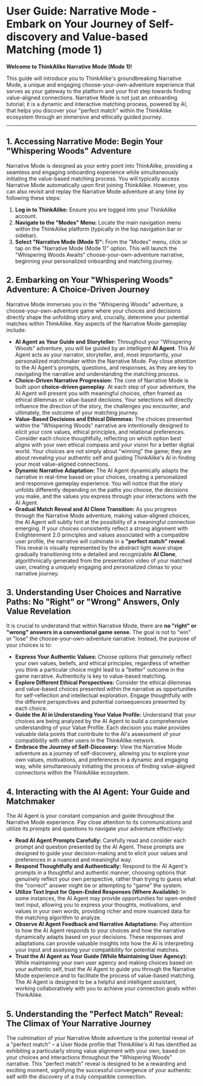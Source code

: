 # User Guide: Narrative Mode - Embark on Your Journey of Self-discovery and Value-based Matching (mode 1)

**Welcome to ThinkAlike Narrative Mode (Mode 1)!**

This guide will introduce you to ThinkAlike's groundbreaking Narrative Mode, a unique and engaging choose-your-own-adventure experience that serves as your gateway to the platform and your first step towards finding value-aligned connections.  Narrative Mode is not just an onboarding tutorial; it is a dynamic and interactive matching process, powered by AI, that helps you discover your "perfect match" within the ThinkAlike ecosystem through an immersive and ethically guided journey.

---

## 1. Accessing Narrative Mode: Begin Your "Whispering Woods" Adventure

Narrative Mode is designed as your entry point into ThinkAlike, providing a seamless and engaging onboarding experience while simultaneously initiating the value-based matching process.  You will typically access Narrative Mode automatically upon first joining ThinkAlike.  However, you can also revisit and replay the Narrative Mode adventure at any time by following these steps:

1.  **Log in to ThinkAlike:** Ensure you are logged into your ThinkAlike account.
2.  **Navigate to the "Modes" Menu:** Locate the main navigation menu within the ThinkAlike platform (typically in the top navigation bar or sidebar).
3.  **Select "Narrative Mode (Mode 1)":** From the "Modes" menu, click or tap on the "Narrative Mode (Mode 1)" option. This will launch the "Whispering Woods Awaits" choose-your-own-adventure narrative, beginning your personalized onboarding and matching journey.

## 2. Embarking on Your "Whispering Woods" Adventure: A Choice-Driven Journey

Narrative Mode immerses you in the "Whispering Woods" adventure, a choose-your-own-adventure game where your choices and decisions directly shape the unfolding story and, crucially, determine your potential matches within ThinkAlike.  Key aspects of the Narrative Mode gameplay include:

*   **AI Agent as Your Guide and Storyteller:**  Throughout your "Whispering Woods" adventure, you will be guided by an intelligent **AI Agent**. This AI Agent acts as your narrator, storyteller, and, most importantly, your personalized matchmaker within the Narrative Mode.  Pay close attention to the AI Agent's prompts, questions, and responses, as they are key to navigating the narrative and understanding the matching process.
*   **Choice-Driven Narrative Progression:** The core of Narrative Mode is built upon **choice-driven gameplay**.  At each step of your adventure, the AI Agent will present you with meaningful choices, often framed as ethical dilemmas or value-based decisions.  Your selections will directly influence the direction of the story, the challenges you encounter, and ultimately, the outcome of your matching journey.
*   **Value-Based Decisions and Ethical Dilemmas:** The choices presented within the "Whispering Woods" narrative are intentionally designed to elicit your core values, ethical principles, and relational preferences.  Consider each choice thoughtfully, reflecting on which option best aligns with your own ethical compass and your vision for a better digital world.  Your choices are not simply about "winning" the game; they are about revealing your authentic self and guiding ThinkAlike's AI in finding your most value-aligned connections.
*   **Dynamic Narrative Adaptation:** The AI Agent dynamically adapts the narrative in real-time based on your choices, creating a personalized and responsive gameplay experience.  You will notice that the story unfolds differently depending on the paths you choose, the decisions you make, and the values you express through your interactions with the AI Agent.
*   **Gradual Match Reveal and AI Clone Transition:** As you progress through the Narrative Mode adventure, making value-aligned choices, the AI Agent will subtly hint at the possibility of a meaningful connection emerging.  If your choices consistently reflect a strong alignment with Enlightenment 2.0 principles and values associated with a compatible user profile, the narrative will culminate in a **"perfect match" reveal**.  This reveal is visually represented by the abstract light wave shape gradually transitioning into a detailed and recognizable **AI Clone**, algorithmically generated from the presentation video of your matched user, creating a uniquely engaging and personalized climax to your narrative journey.

## 3. Understanding User Choices and Narrative Paths: No "Right" or "Wrong" Answers, Only Value Revelation

It is crucial to understand that within Narrative Mode, there are **no "right" or "wrong" answers in a conventional game sense.**  The goal is not to "win" or "lose" the choose-your-own-adventure narrative. Instead, the purpose of your choices is to:

*   **Express Your Authentic Values:**  Choose options that genuinely reflect your own values, beliefs, and ethical principles, regardless of whether you think a particular choice might lead to a "better" outcome in the game narrative.  Authenticity is key to value-based matching.
*   **Explore Different Ethical Perspectives:**  Consider the ethical dilemmas and value-based choices presented within the narrative as opportunities for self-reflection and intellectual exploration.  Engage thoughtfully with the different perspectives and potential consequences presented by each choice.
*   **Guide the AI in Understanding Your Value Profile:** Understand that your choices are being analyzed by the AI Agent to build a comprehensive understanding of your Value Profile.  Each decision you make provides valuable data points that contribute to the AI's assessment of your compatibility with other users in the ThinkAlike network.
*   **Embrace the Journey of Self-Discovery:**  View the Narrative Mode adventure as a journey of self-discovery, allowing you to explore your own values, motivations, and preferences in a dynamic and engaging way, while simultaneously initiating the process of finding value-aligned connections within the ThinkAlike ecosystem.

## 4. Interacting with the AI Agent: Your Guide and Matchmaker

The AI Agent is your constant companion and guide throughout the Narrative Mode experience.  Pay close attention to its communications and utilize its prompts and questions to navigate your adventure effectively:

*   **Read AI Agent Prompts Carefully:**  Carefully read and consider each prompt and question presented by the AI Agent. These prompts are designed to guide your decision-making and to elicit your values and preferences in a nuanced and meaningful way.
*   **Respond Thoughtfully and Authentically:** Respond to the AI Agent's prompts in a thoughtful and authentic manner, choosing options that genuinely reflect your own perspective, rather than trying to guess what the "correct" answer might be or attempting to "game" the system.
*   **Utilize Text Input for Open-Ended Responses (Where Available):**  In some instances, the AI Agent may provide opportunities for open-ended text input, allowing you to express your thoughts, motivations, and values in your own words, providing richer and more nuanced data for the matching algorithm to analyze.
*   **Observe AI Agent Feedback and Narrative Adaptations:**  Pay attention to how the AI Agent responds to your choices and how the narrative dynamically adapts based on your decisions. These responses and adaptations can provide valuable insights into how the AI is interpreting your input and assessing your compatibility for potential matches.
*   **Trust the AI Agent as Your Guide (While Maintaining User Agency):**  While maintaining your own user agency and making choices based on your authentic self, trust the AI Agent to guide you through the Narrative Mode experience and to facilitate the process of value-based matching.  The AI Agent is designed to be a helpful and intelligent assistant, working collaboratively with you to achieve your connection goals within ThinkAlike.

## 5. Understanding the "Perfect Match" Reveal: The Climax of Your Narrative Journey

The culmination of your Narrative Mode adventure is the potential reveal of a "perfect match" – a User Node profile that ThinkAlike's AI has identified as exhibiting a particularly strong value alignment with your own, based on your choices and interactions throughout the "Whispering Woods" narrative. This "perfect match" reveal is designed to be a rewarding and exciting moment, signifying the successful convergence of your authentic self with the discovery of a truly compatible connection.
